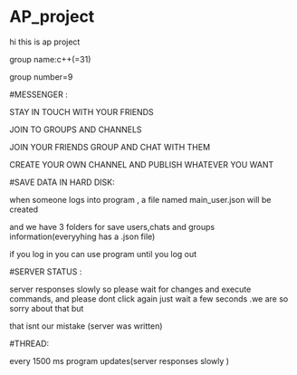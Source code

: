 # AP_project

hi this is ap project

group name:c++(=31)

group number=9

#MESSENGER :

STAY IN TOUCH WITH YOUR FRIENDS

JOIN TO GROUPS AND CHANNELS

JOIN YOUR FRIENDS GROUP AND CHAT WITH THEM

CREATE YOUR OWN CHANNEL AND PUBLISH WHATEVER YOU WANT 



#SAVE DATA IN HARD DISK:

when someone logs into program  , a file named main_user.json will be created

and we have 3 folders for save users,chats and groups information(everyyhing has a .json file)

if you log in you can use program until you log out


#SERVER STATUS :

server responses slowly  so please wait for changes and  execute commands, and please dont click again just wait a few seconds .we are so sorry about that but

that isnt our mistake (server was written) 



#THREAD:

every 1500 ms program updates(server responses slowly ) 



